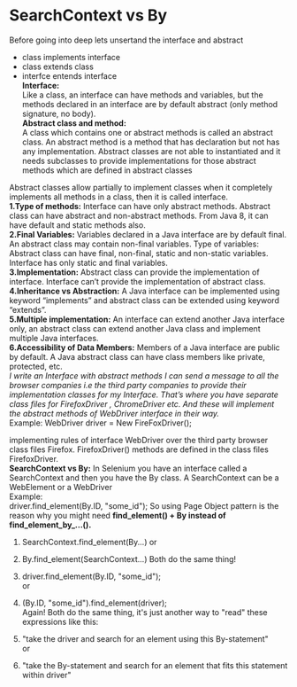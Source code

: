 # SearchContext vs By
Before going into deep lets unsertand the interface and abstract
- class implements interface
- class extends class
- interfce entends interface <br>
**Interface:** <br>
Like a class, an interface can have methods and variables, but the methods declared in an interface are by default abstract (only method signature, no body). <br>
**Abstract class and method:**<br>
A class which contains one or abstract methods is called an abstract class. An abstract method is a method that has declaration but not has any implementation. Abstract classes are not able to instantiated and it needs subclasses to provide implementations for those abstract methods which are defined in abstract classes<br>

Abstract classes allow partially to implement classes when it completely implements all methods in a class, then it is called interface.<br>  **1.Type of methods:** Interface can have only abstract methods. Abstract class can have abstract and non-abstract methods. From Java 8, it can have default and static methods also.  
**2.Final Variables:** Variables declared in a Java interface are by default final. An abstract class may contain non-final variables.
Type of variables: Abstract class can have final, non-final, static and non-static variables. Interface has only static and final variables.  
**3.Implementation:** Abstract class can provide the implementation of interface. Interface can’t provide the implementation of abstract class.  
**4.Inheritance vs Abstraction:** A Java interface can be implemented using keyword “implements” and abstract class can be extended using keyword “extends”.  
**5.Multiple implementation:** An interface can extend another Java interface only, an abstract class can extend another Java class and implement multiple Java interfaces.  
**6.Accessibility of Data Members:** Members of a Java interface are public by default. A Java abstract class can have class members like private, protected, etc.  
*I write an Interface with abstract methods I can send a message to all the browser companies i.e the third party companies to provide their implementation classes for my Interface. That’s where you have separate class files for FirefoxDriver , ChromeDriver etc. And these will implement the abstract methods of WebDriver interface in their way.*     
Example:
WebDriver driver = New FireFoxDriver();
  
implementing rules of interface WebDriver over the third party browser class files Firefox. FirefoxDriver() methods are defined in the class files FirefoxDriver.    
**SearchContext vs By:**
In Selenium you have an interface called a SearchContext and then you have the By class.
A SearchContext can be a WebElement or a WebDriver  
Example:  
driver.find_element(By.ID, "some_id");
So using Page Object pattern is the reason why you might need **find_element() + By instead of find_element_by_...().**  
1) SearchContext.find_element(By...)
or
2) By.find_element(SearchContext...)
Both do the same thing!

1) driver.find_element(By.ID, "some_id");  
or  
2) (By.ID, "some_id").find_element(driver);  
Again! Both do the same thing, it's just another way to "read" these expressions like this:  
1) "take the driver and search for an element using this By-statement"  
or  
2) "take the By-statement and search for an element that fits this statement within driver"

